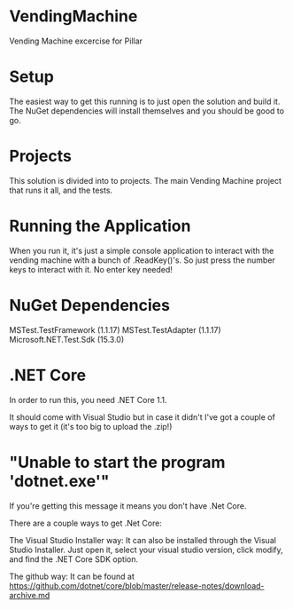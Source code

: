 # VendingMachine
Vending Machine excercise for Pillar

# Setup
The easiest way to get this running is to just open the solution and build it. The NuGet dependencies will install themselves and you should be good to go.

# Projects
This solution is divided into to projects. The main Vending Machine project that runs it all, and the tests.

# Running the Application
When you run it, it's just a simple console application to interact with the vending machine with a bunch of .ReadKey()'s. So just press the number keys to interact with it. No enter key needed!

# NuGet Dependencies
MSTest.TestFramework (1.1.17)
MSTest.TestAdapter (1.1.17)
Microsoft.NET.Test.Sdk (15.3.0)

# .NET Core
In order to run this, you need .NET Core 1.1.

It should come with Visual Studio but in case it didn't I've got a couple of ways to get it (it's too big to upload the .zip!)

# "Unable to start the program 'dotnet.exe'"
If you're getting this message it means you don't have .Net Core. 

There are a couple ways to get .Net Core:

The Visual Studio Installer way:
	It can also be installed through the Visual Studio Installer. 
	Just open it, select your visual studio version, click modify, and find the .NET Core SDK option. 
	
The github way:
	It can be found at https://github.com/dotnet/core/blob/master/release-notes/download-archive.md
